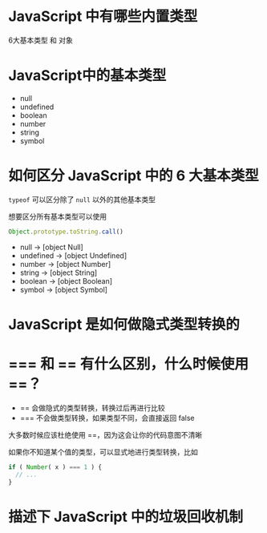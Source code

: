 # JavaScript 中有哪些内置类型

6大基本类型 和 对象

# JavaScript中的基本类型

- null
- undefined
- boolean
- number
- string
- symbol

# 如何区分 JavaScript 中的 6 大基本类型

`typeof` 可以区分除了 `null` 以外的其他基本类型

想要区分所有基本类型可以使用

```js
Object.prototype.toString.call()
```

- null -> [object Null]
- undefined -> [object Undefined]
- number -> [object Number]
- string -> [object String]
- boolean -> [object Boolean]
- symbol -> [object Symbol]

# JavaScript 是如何做隐式类型转换的

# === 和 == 有什么区别，什么时候使用 ==？

- == 会做隐式的类型转换，转换过后再进行比较
- === 不会做类型转换，如果类型不同，会直接返回 false

大多数时候应该杜绝使用 ==，因为这会让你的代码意图不清晰

如果你不知道某个值的类型，可以显式地进行类型转换，比如

```js
if ( Number( x ) === 1 ) {
  // ...
}
```

# 描述下 JavaScript 中的垃圾回收机制
